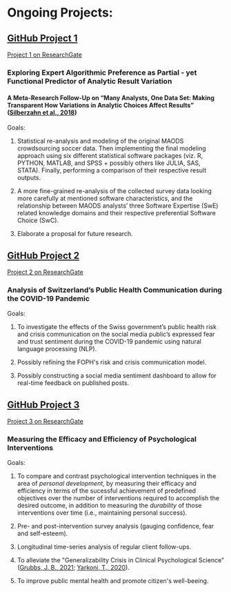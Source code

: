 # **Ongoing Projects:**

## **[GitHub Project 1](https://github.com/KrisB1471/ExpAlgPref.git)**
[Project 1 on ResearchGate](https://www.researchgate.net/project/Exploring-Expert-Algorithmic-Preference-as-Partial-yet-Functional-Predictor-of-Analytic-Result-Variation)
### **Exploring Expert Algorithmic Preference as Partial - yet Functional Predictor of Analytic Result Variation**
#### A Meta-Research Follow-Up on “Many Analysts, One Data Set: Making Transparent How Variations in Analytic Choices Affect Results” ([Silberzahn et al., 2018](https://journals.sagepub.com/doi/10.1177/2515245917747646))

Goals: 

1) Statistical re-analysis and modeling of the original MAODS crowdsourcing soccer data. Then implementing the final modeling approach using six different statistical software packages (viz. R, PYTHON, MATLAB, and SPSS + possibly others like JULIA, SAS, STATA). Finally, performing a comparison of their respective result outputs.

2) A more fine-grained re-analysis of the collected survey data looking more carefully at mentioned software characteristics, and the relationship between MAODS analysts’ three Software Expertise (SwE) related knowledge domains and their respective preferential Software Choice (SwC).

3) Elaborate a proposal for future research.


## **[GitHub Project 2](https://github.com/KrisB1471/CorpCom)**
[Project 2 on ResearchGate](https://www.researchgate.net/project/Analysis-of-Switzerlands-Public-Health-Communication-during-the-COVID-19-Pandemic-Exploring-the-Effects-of-the-Governments-Risk-and-Crisis-Communication-on-the-Social-Media-Publics-Expressed-Fear-and)
### **Analysis of Switzerland’s Public Health Communication during the COVID-19 Pandemic**

Goals: 

1. To investigate the effects of the Swiss government’s public health risk and crisis communication on the social media public’s expressed fear and trust sentiment during the COVID-19 pandemic using natural language processing (NLP).

2. Possibly refining the FOPH's risk and crisis communication model.

3. Possibly constructing a social media sentiment dashboard to allow for real-time feedback on published posts. 


## **[GitHub Project 3](https://github.com/KrisB1471/LTF)**
[Project 3 on ResearchGate](https://www.researchgate.net/project/Measuring-the-Efficacy-and-Efficiency-of-Psychological-Interventions)
### **Measuring the Efficacy and Efficiency of Psychological Interventions**

Goals: 

1. To compare and contrast psychological intervention techniques in the area of *personal development*, by measuring their efficacy and efficiency in terms of the sucessful achievement of predefined objectives over the number of interventions required to accomplish the desired outcome, in addition to measuring the *durability* of those interventions over time (i.e., maintaining personal success).

2. Pre- and post-intervention survey analysis (gauging confidence, fear and self-esteem). 

3. Longitudinal time-series analysis of regular client follow-ups.

4. To alleviate the "Generalizability Crisis in Clinical Psychological Science" ([Grubbs, J. B., 2021](https://www.researchgate.net/publication/350533362_Cost_of_Crisis_in_Psychological_Science); [Yarkoni, T., 2020](https://www.researchgate.net/publication/337447010_The_Generalizability_Crisis)).

5. To improve public mental health and promote citizen's well-beeing.
